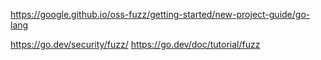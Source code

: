 https://google.github.io/oss-fuzz/getting-started/new-project-guide/go-lang

https://go.dev/security/fuzz/
https://go.dev/doc/tutorial/fuzz
